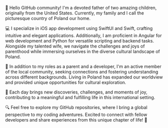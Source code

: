 👋 Hello GitHub community! I'm a devoted father of two amazing children, originally from the United States. Currently, my family and I call the picturesque country of Poland our home.

💻 I specialize in iOS app development using SwiftUI and Swift, crafting intuitive and elegant applications. Additionally, I am proficient in Angular for web development and Python for versatile scripting and backend tasks. Alongside my talented wife, we navigate the challenges and joys of parenthood while immersing ourselves in the diverse cultural landscape of Poland.

🏡 In addition to my roles as a parent and a developer, I'm an active member of the local community, seeking connections and fostering understanding across different backgrounds. Living in Poland has expanded our worldview and provided unique opportunities for cultural exploration.

🌟 Each day brings new discoveries, challenges, and moments of joy, contributing to a meaningful and fulfilling life in this international setting.

🔍 Feel free to explore my GitHub repositories, where I bring a global perspective to my coding adventures. Excited to connect with fellow developers and share experiences from this unique chapter of life! 🚀
